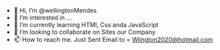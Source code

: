 - 👋 Hi, I’m @wellingtonMendes
- 👀 I’m interested in ...
- 🌱 I’m currently learning HTMl, Css anda JavaScript
- 💞️ I’m looking to collaborate on Sites our Company
- 📫 How to reach me. Just Sent Email to = Wlington2020@hotmail.com

<!---
Wellintin1/Wellintin1 is a ✨ special ✨ repository because its `README.md` (this file) appears on your GitHub profile.
You can click the Preview link to take a look at your changes.
--->
